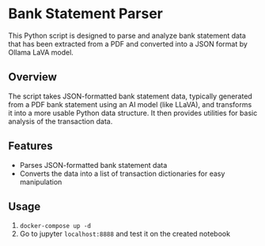 # Bank Statement Parser

This Python script is designed to parse and analyze bank statement data that has been extracted from a PDF and converted into a JSON format by Ollama LaVA model.

## Overview

The script takes JSON-formatted bank statement data, typically generated from a PDF bank statement using an AI model (like LLaVA), and transforms it into a more usable Python data structure. It then provides utilities for basic analysis of the transaction data.

## Features

- Parses JSON-formatted bank statement data
- Converts the data into a list of transaction dictionaries for easy manipulation

## Usage

1. `docker-compose up -d`
2. Go to jupyter `localhost:8888` and test it on the created notebook